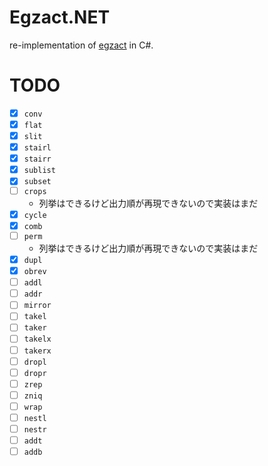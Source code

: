# Egzact.NET

re-implementation of [egzact](https://github.com/greymd/egzact) in C#.

# TODO
- [x] `conv`
- [x] `flat`
- [x] `slit`
- [x] `stairl`
- [x] `stairr`
- [x] `sublist`
- [x] `subset`
- [ ] `crops`
  - 列挙はできるけど出力順が再現できないので実装はまだ
- [x] `cycle`
- [x] `comb`
- [ ] `perm`
  - 列挙はできるけど出力順が再現できないので実装はまだ
- [x] `dupl`
- [x] `obrev`
- [ ] `addl`
- [ ] `addr`
- [ ] `mirror`
- [ ] `takel`
- [ ] `taker`
- [ ] `takelx`
- [ ] `takerx`
- [ ] `dropl`
- [ ] `dropr`
- [ ] `zrep`
- [ ] `zniq`
- [ ] `wrap`
- [ ] `nestl`
- [ ] `nestr`
- [ ] `addt`
- [ ] `addb`